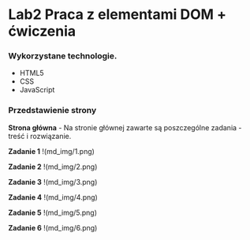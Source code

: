 # Lab2 Praca z elementami DOM + ćwiczenia

### Wykorzystane technologie.
* HTML5
* CSS
* JavaScript

### Przedstawienie strony
__Strona główna__ - Na stronie głównej zawarte są poszczególne zadania - treść i rozwiązanie.

__Zadanie 1__
!(md_img/1.png)

__Zadanie 2__
!(md_img/2.png)

__Zadanie 3__
!(md_img/3.png)

__Zadanie 4__
!(md_img/4.png)

__Zadanie 5__
!(md_img/5.png)

__Zadanie 6__
!(md_img/6.png)

